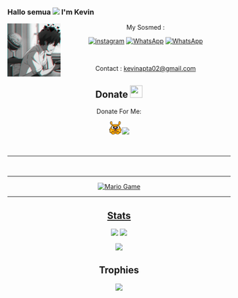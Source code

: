 ### Hallo semua <img src="https://github.com/TheDudeThatCode/TheDudeThatCode/blob/master/Assets/Hi.gif" width="29px"> I'm Kevin
<img src="https://github.com/kevzka/Kevzka/blob/main/halo.jpg" width=120 height="120" align="left">
<center>
My Sosmed :

<a href="https://instagram.com/ke"><img alt="instagram" src="https://img.shields.io/badge/Instagram-E4405F?style=for-the-badge&logo=instagram&logoColor=white"/></a>
<a href="https://wa.me/+6283141621181"><img alt="WhatsApp" src="https://img.shields.io/badge/WhatsApp-25D366?style=for-the-badge&logo=whatsapp&logoColor=white"/></a>
<a href="https://chat.whatsapp.com/EPOg7oSElNfLK7SntQNqCm"><img alt="WhatsApp" src="https://img.shields.io/badge/Grup-25D366?style=for-the-badge&logo=whatsapp&logoColor=white"/></a>



&nbsp;&nbsp;     &nbsp;&nbsp;    &nbsp;&nbsp;   &nbsp;&nbsp;   &nbsp;&nbsp;   




Contact : kevinapta02@gmail.com

## Donate <img src="https://github.com/TheDudeThatCode/TheDudeThatCode/blob/master/Assets/coin.gif" width="28" height="28">
Donate For Me:

<a href="https://saweria.co/kevinapta"><img src="https://github.com/kevzka/Kevzka/blob/main/Logo-Saweria-Donasi.png" width="30" height="30"><img src="https://img.shields.io/badge/saweria-FEAA2D?style=for-the-badge&logo=saweria&logoColor=white">

<img src="" width="148">

---
<img src="">

---

<img src="https://github.com/TheDudeThatCode/TheDudeThatCode/blob/master/Assets/Mario_Gameplay.gif" alt="Mario Game">

---
## Stats

<a href="https://github.com/Kevzka"><img src="https://github-readme-stats.vercel.app/api?username=Kevzka&show_icons=true&theme=radical"></a>
<a href="https://github.com/Kevzka"><img src="https://github-readme-stats.vercel.app/api/top-langs/?username=Kevzka&theme=highcontrast&layout=compact"></a>


<p align="center">
    <img src="https://github-readme-streak-stats.herokuapp.com/?user=Kevzka">
</p>

## Trophies
<p align="center"> <img width=800 src="https://github-profile-trophy.vercel.app/?username=Kevzka&row=2&column=3"/>
